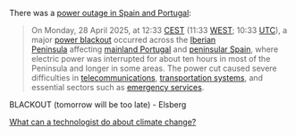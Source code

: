 
There was a [power outage in Spain and Portugal](https://en.wikipedia.org/wiki/2025_Iberian_Peninsula_blackout):

> On Monday, 28 April 2025, at 12:33 [CEST](https://en.wikipedia.org/wiki/Central_European_Summer_Time "Central European Summer Time") (11:33 [WEST](https://en.wikipedia.org/wiki/Western_European_Summer_Time "Western European Summer Time"); 10:33 [UTC](https://en.wikipedia.org/wiki/UTC "UTC")), a major [power blackout](https://en.wikipedia.org/wiki/Power_blackout "Power blackout") occurred across the [Iberian Peninsula](https://en.wikipedia.org/wiki/Iberian_Peninsula "Iberian Peninsula") affecting [mainland Portugal](https://en.wikipedia.org/wiki/Continental_Portugal "Continental Portugal") and [peninsular Spain](https://en.wikipedia.org/wiki/Peninsular_Spain "Peninsular Spain"), where electric power was interrupted for about ten hours in most of the Peninsula and longer in some areas. The power cut caused severe difficulties in [telecommunications](https://en.wikipedia.org/wiki/Telecommunications "Telecommunications"), [transportation systems](https://en.wikipedia.org/wiki/Transport "Transport"), and essential sectors such as [emergency services](https://en.wikipedia.org/wiki/Emergency_service "Emergency service").

BLACKOUT (tomorrow will be too late) - Elsberg

[What can a technologist do about climate change?](https://worrydream.com/ClimateChange/)
